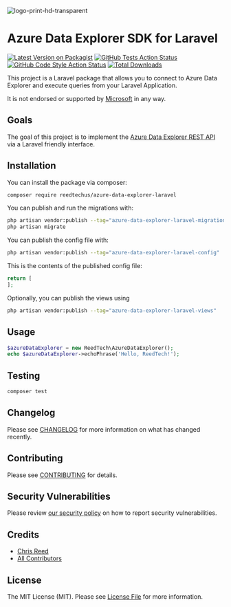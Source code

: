 ![logo-print-hd-transparent](https://user-images.githubusercontent.com/77644584/200294033-8c4d0980-56ba-4443-96f0-9dde0753a4df.png)

# Azure Data Explorer SDK for Laravel

[![Latest Version on Packagist](https://img.shields.io/packagist/v/reedtechus/azure-data-explorer-laravel.svg?style=flat-square)](https://packagist.org/packages/reedtechus/azure-data-explorer-laravel)
[![GitHub Tests Action Status](https://img.shields.io/github/workflow/status/reedtechus/azure-data-explorer-laravel/run-tests?label=tests)](https://github.com/reedtechus/azure-data-explorer-laravel/actions?query=workflow%3Arun-tests+branch%3Amain)
[![GitHub Code Style Action Status](https://img.shields.io/github/workflow/status/reedtechus/azure-data-explorer-laravel/Fix%20PHP%20code%20style%20issues?label=code%20style)](https://github.com/reedtechus/azure-data-explorer-laravel/actions?query=workflow%3A"Fix+PHP+code+style+issues"+branch%3Amain)
[![Total Downloads](https://img.shields.io/packagist/dt/reedtechus/azure-data-explorer-laravel.svg?style=flat-square)](https://packagist.org/packages/reedtechus/azure-data-explorer-laravel)

This project is a Laravel package that allows you to connect to Azure Data Explorer and execute queries from your Laravel Application.

It is not endorsed or supported by [Microsoft](https://github.com/microsoft) in any way.

## Goals

The goal of this project is to implement the [Azure Data Explorer REST API](https://learn.microsoft.com/en-us/azure/data-explorer/kusto/api/rest/) via a Laravel friendly interface.

## Installation

You can install the package via composer:

```bash
composer require reedtechus/azure-data-explorer-laravel
```

You can publish and run the migrations with:

```bash
php artisan vendor:publish --tag="azure-data-explorer-laravel-migrations"
php artisan migrate
```

You can publish the config file with:

```bash
php artisan vendor:publish --tag="azure-data-explorer-laravel-config"
```

This is the contents of the published config file:

```php
return [
];
```

Optionally, you can publish the views using

```bash
php artisan vendor:publish --tag="azure-data-explorer-laravel-views"
```

## Usage

```php
$azureDataExplorer = new ReedTech\AzureDataExplorer();
echo $azureDataExplorer->echoPhrase('Hello, ReedTech!');
```

## Testing

```bash
composer test
```

## Changelog

Please see [CHANGELOG](CHANGELOG.md) for more information on what has changed recently.

## Contributing

Please see [CONTRIBUTING](CONTRIBUTING.md) for details.

## Security Vulnerabilities

Please review [our security policy](../../security/policy) on how to report security vulnerabilities.

## Credits

-   [Chris Reed](https://github.com/chrisreedio)
-   [All Contributors](../../contributors)

## License

The MIT License (MIT). Please see [License File](LICENSE.md) for more information.
